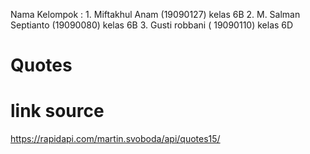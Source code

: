 Nama Kelompok : 1. Miftakhul Anam (19090127) kelas 6B
                2. M. Salman Septianto (19090080) kelas 6B
                3. Gusti robbani ( 19090110) kelas 6D

# Quotes
# link source
https://rapidapi.com/martin.svoboda/api/quotes15/
